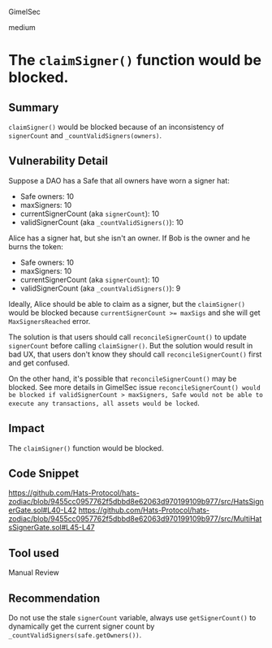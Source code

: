 GimelSec

medium

# The `claimSigner()` function would be blocked.

## Summary

`claimSigner()` would be blocked because of an inconsistency of `signerCount` and `_countValidSigners(owners)`.

## Vulnerability Detail

Suppose a DAO has a Safe that all owners have worn a signer hat:
* Safe owners: 10
* maxSigners: 10
* currentSignerCount (aka `signerCount`): 10
* validSignerCount (aka `_countValidSigners()`): 10

Alice has a signer hat, but she isn't an owner. If Bob is the owner and he burns the token:
* Safe owners: 10
* maxSigners: 10
* currentSignerCount (aka `signerCount`): 10
* validSignerCount (aka `_countValidSigners()`): 9

Ideally, Alice should be able to claim as a signer, but the `claimSigner()` would be blocked because `currentSignerCount >= maxSigs` and she will get `MaxSignersReached` error.

The solution is that users should call `reconcileSignerCount()` to update `signerCount` before calling `claimSigner()`. But the solution would result in bad UX, that users don't know they should call `reconcileSignerCount()` first and get confused.

On the other hand, it's possible that `reconcileSignerCount()` may be blocked. See more details in GimelSec issue `reconcileSignerCount() would be blocked if validSignerCount > maxSigners, Safe would not be able to execute any transactions, all assets would be locked`.

## Impact

The `claimSigner()` function would be blocked.

## Code Snippet

https://github.com/Hats-Protocol/hats-zodiac/blob/9455cc0957762f5dbbd8e62063d970199109b977/src/HatsSignerGate.sol#L40-L42
https://github.com/Hats-Protocol/hats-zodiac/blob/9455cc0957762f5dbbd8e62063d970199109b977/src/MultiHatsSignerGate.sol#L45-L47

## Tool used

Manual Review

## Recommendation

Do not use the stale `signerCount` variable, always use `getSignerCount()` to dynamically get the current signer count by `_countValidSigners(safe.getOwners())`.

